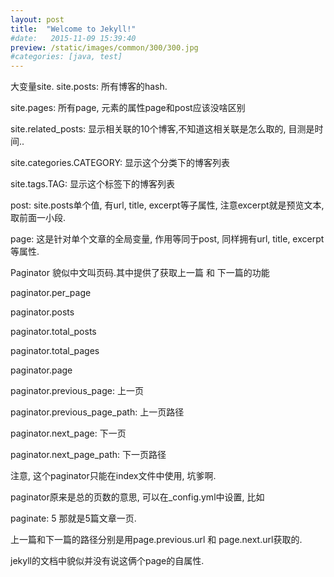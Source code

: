 ```yaml
---
layout: post
title:  "Welcome to Jekyll!"
#date:   2015-11-09 15:39:40
preview: /static/images/common/300/300.jpg
#categories: [java, test]
---
```




大变量site.
site.posts: 所有博客的hash.

site.pages: 所有page, 元素的属性page和post应该没啥区别

site.related_posts: 显示相关联的10个博客,不知道这相关联是怎么取的, 目测是时间..

site.categories.CATEGORY: 显示这个分类下的博客列表

site.tags.TAG: 显示这个标签下的博客列表

post: site.posts单个值, 有url, title, excerpt等子属性, 注意excerpt就是预览文本,取前面一小段.

page: 这是针对单个文章的全局变量, 作用等同于post, 同样拥有url, title, excerpt等属性.

Paginator
貌似中文叫页码.其中提供了获取上一篇 和 下一篇的功能

paginator.per_page

paginator.posts

paginator.total_posts

paginator.total_pages

paginator.page

paginator.previous_page: 上一页

paginator.previous_page_path: 上一页路径

paginator.next_page: 下一页

paginator.next_page_path: 下一页路径

注意, 这个paginator只能在index文件中使用, 坑爹啊.

paginator原来是总的页数的意思, 可以在_config.yml中设置, 比如

paginate: 5
那就是5篇文章一页.

上一篇和下一篇的路径分别是用page.previous.url 和 page.next.url获取的.

jekyll的文档中貌似并没有说这俩个page的自属性.
